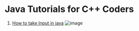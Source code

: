 # Java Tutorials for C++ Coders
1. [How to take Input in java](https://github.com/iaman877/Practice_DS_ALGO/blob/master/Java%20Tutorials%20for%20C%2B%2B%20Coders/Input.java)
![image](https://user-images.githubusercontent.com/49730521/118371542-b0d98a00-b5ca-11eb-8d26-e41fd12e7124.png)
